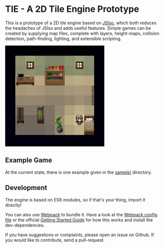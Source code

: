 # TIE - A 2D Tile Engine Prototype

This is a prototype of a 2D tile engine based on [JSIso](http://jsiso.com/), which both reduces the headaches of JSIso and adds useful features. Simple games can be created by supplying map files, complete with layers, height-maps, collision detection, path-finding, lighting, and extensible scripting.

![Screenshot](/doc/TIE.jpg)


## Example Game
At the current state, there is one example given in the [sample/](sample/) directory.


## Development
The engine is based on ES6 modules, so if that's your thing, import it directly!

You can also use [Webpack](http://webpack.js.org) to bundle it. Have a look at the [Webpack config file](webpack.config.js) or the official [Getting Started Guide](http://webpack.js.org/guides/get-started/) for how this works and install the dev-dependencies.

If you have suggestions or complaints, please open an issue on Github. If you would like to contribute, send a pull-request.
